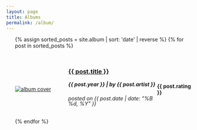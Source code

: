```yaml
---
layout: page
title: Albums
permalink: /album/
---
```


<ul>
	{% assign sorted_posts = site.album | sort: 'date' | reverse %}
  {% for post in sorted_posts %}
   <div class="post" style="margin-top: 30px;">
		<div
			class="entry"
			style="display: flex; justify-content: center; align-items: center">
			<div style="flex: 30%">
				<a href="{{ site.baseurl }}{{ post.url }}"
					><img
						id="cover-small"
						alt="album cover"
						src="{{ post.cover }}"
				/></a>
			</div>
			<div style="flex: 50%; line-height: 1;">
				<h3 style="word-wrap: anywhere;">
					<a
					href="{{ site.baseurl }}{{ post.url }}"
					class="read-more">
						{{ post.title }}
					</a>
				</h3>
				<h5 style="word-wrap: anywhere;">{{ post.year }} | by {{ post.artist }}</h5>
				<h6>posted on {{ post.date | date: "%B %d, %Y" }} </h6>
			</div>
			<div style="flex: 20%">
				<h4>{{ post.rating }}</h4>
			</div>
		</div>
	</div>
  {% endfor %}
</ul>
